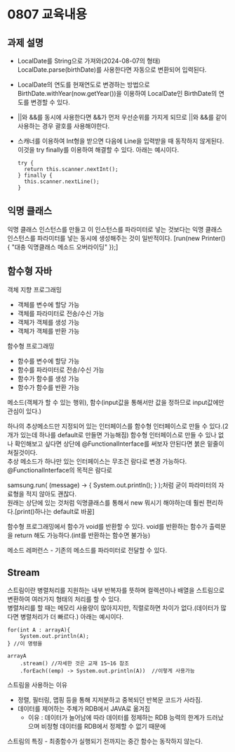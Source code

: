 # 0807 교육내용
## 과제 설명
 - LocalDate를 String으로 가져와(2024-08-07의 형태) LocalDate.parse(birthDate)를 사용한다면 자동으로 변환되어 입력된다.
 - LocalDate의 연도를 현재연도로 변경하는 방법으로 BirthDate.withYear(now.getYear())을 이용하여 LocalDate인 BirthDate의 연도를 변경할 수 있다.
 - ||와 &&를 동시에 사용한다면 &&가 먼저 우선순위를 가지게 되므로 ||와 &&를 같이 사용하는 경우 괄호를 사용해야한다.
 - 스캐너를 이용하여 Int형을 받으면 다음에 Line을 입력받을 때 동작하지 않게된다. 이것을 try finally를 이용하여 해결할 수 있다. 아래는 예시이다.

       try {
         return this.scanner.nextInt();
       } finally {
         this.scanner.nextLine();
       }

## 익명 클래스
 익명 클래스 인스턴스를 만들고 이 인스턴스를 파라미터로 넣는 것보다는 익명 클래스 인스턴스를 파라미터를 넣는 동시에 생성해주는 것이 일반적이다. [run(new Printer() { "대충 익명클래스 메소드 오버라이딩" });]

## 함수형 자바
객체 지향 프로그래밍
- 객체를 변수에 할당 가능
- 객체를 파라미터로 전송/수신 가능
- 객체가 객체를 생성 가능
- 객체가 객체를 반환 가능

함수형 프로그래밍
- 함수를 변수에 할당 가능
- 함수를 파라미터로 전송/수신 가능
- 함수가 함수를 생성 가능
- 함수가 함수를 반환 가능

메소드(객체가 할 수 있는 행위), 함수(input값을 통해서만 값을 정하므로 input값에만 관심이 있다.)

 하나의 추상메소드만 지정되어 있는 인터페이스를 함수형 인터페이스로 만들 수 있다.(2개가 있는데 하나를 default로 만들면 가능해짐) 함수형 인터페이스로 만들 수 있나 없나 확인해보고 싶다면 상단에 @FunctionalInterface를 써보자 안된다면 붉은 밑줄이 쳐질것이다. <br/>
 추상 메소드가 하나만 있는 인터페이스는 무조건 람다로 변경 가능하다.
 @FunctionalInterface의 목적은 람다로 

 samsung.run( (message) -> { System.out.println(); } );처럼 굳이 파라미터의 자료형을 적지 않아도 괜찮다.<br/>
 원래는 상단에 있는 것처럼 익명클래스를 통해서 new 뭐시기 해야하는데 훨씬 편리하다.[print()하나는 default로 바꿈]

 함수형 프로그래밍에서 함수가 void를 반환할 수 있다. void를 반환하는 함수가 출력문을 return 해도 가능하다.(int를 반환하는 함수면 불가능)

 메소드 레퍼런스 - 기존의 메소드를 파라미터로 전달할 수 있다.

## Stream
 스트림이란 병렬처리를 지원하는 내부 반복자를 뜻하며 컬렉션이나 배열을 스트림으로 변환하여 여러가지 형태의 처리를 할 수 있다.<br/>
 병렬처리를 할 때는 메모리 사용량이 많아지지만, 직렬로하면 차이가 없다.(데이터가 많다면 병렬처리가 더 빠르다.) 아래는 예시이다.

    for(int A : arrayA){
        System.out.println(A);
    } //이 명령을
    
    arrayA
        .stream() //자세한 것은 교재 15~16 참조
        .forEach((emp) -> System.out.println(A))  //이렇게 사용가능

 스트림을 사용하는 이유
  - 정렬, 필터링, 맵핑 등을 통해 지저분하고 중복되던 반복문 코드가 사라짐.
  - 데이터를 제어하는 주체가 RDB에서 JAVA로 옮겨짐
      - 이유 : 데이터가 늘어남에 따라 데이터를 정제하는 RDB 능력의 한계가 드러났으며 비정형 데이터를 RDB에서 정제할 수 없기 때문에

 스트림의 특징 - 최종함수가 실행되기 전까지는 중간 함수는 동작하지 않는다.
